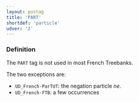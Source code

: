 ```yaml
---
layout: postag
title: 'PART'
shortdef: 'particle'
udver: '2'
---
```


### Definition

The `PART` tag is not used in most French Treebanks.

The two exceptions are:
 * `UD_French-ParTUT`: the negation particle _ne_.
 * `UD_French-FTB`: a few occurrences

<!-- Interlanguage links updated Pá kvě 14 11:08:22 CEST 2021 -->
